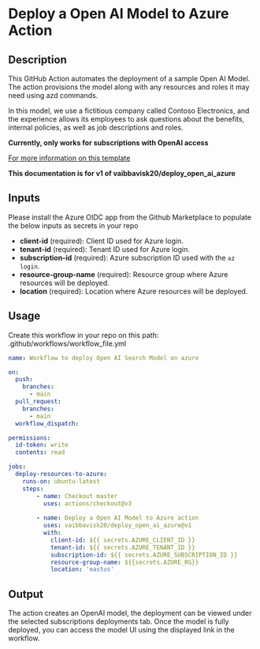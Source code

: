 # Deploy a Open AI Model to Azure Action

## Description

This GitHub Action automates the deployment of a sample Open AI Model. The action provisions the model along with any resources and roles it may need using azd commands.

In this model, we use a fictitious company called Contoso Electronics, and the experience allows its employees to ask questions about the benefits, internal policies, as well as job descriptions and roles.

**Currently, only works for subscriptions with OpenAI access**

[For more information on this template](https://github.com/Azure-Samples/azure-search-openai-demo)

**This documentation is for v1 of vaibbavisk20/deploy_open_ai_azure**

## Inputs

Please install the Azure OIDC app from the Github Marketplace to populate the below inputs as secrets in your repo

- **client-id** (required): Client ID used for Azure login.
- **tenant-id** (required): Tenant ID used for Azure login.
- **subscription-id** (required): Azure subscription ID used with the `az login`.
- **resource-group-name** (required): Resource group where Azure resources will be deployed.
- **location** (required): Location where Azure resources will be deployed.


## Usage

Create this workflow in your repo on this path: .github/workflows/workflow_file.yml

```yaml
name: Workflow to deploy Open AI Search Model on azure

on:
  push:
    branches:
      - main
  pull_request:
    branches:
      - main
  workflow_dispatch:

permissions:
  id-token: write
  contents: read

jobs:
  deploy-resources-to-azure:
    runs-on: ubuntu-latest
    steps:
        - name: Checkout master
          uses: actions/checkout@v3
          
        - name: Deploy a Open AI Model to Azure action
          uses: vaibbavisk20/deploy_open_ai_azure@v1
          with:
            client-id: ${{ secrets.AZURE_CLIENT_ID }}
            tenant-id: ${{ secrets.AZURE_TENANT_ID }}
            subscription-id: ${{ secrets.AZURE_SUBSCRIPTION_ID }}
            resource-group-name: ${{secrets.AZURE_RG}} 
            location: 'eastus'
```
## Output

The action creates an OpenAI model, the deployment can be viewed under the selected subscriptions deployments tab. Once the model is fully deployed, you can access the model UI using the displayed link in the workflow.
        

